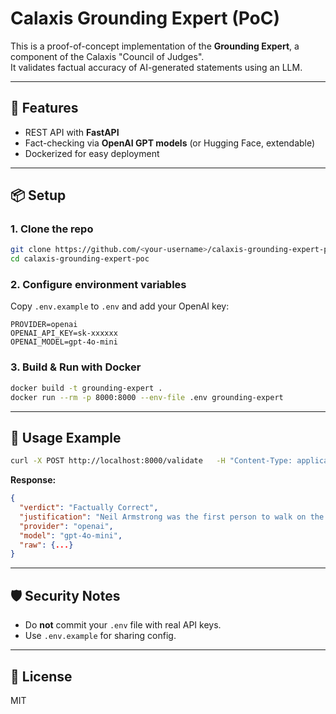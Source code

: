 # Calaxis Grounding Expert (PoC)

This is a proof-of-concept implementation of the **Grounding Expert**, a component of the Calaxis "Council of Judges".  
It validates factual accuracy of AI-generated statements using an LLM.

---

## 🚀 Features
- REST API with **FastAPI**
- Fact-checking via **OpenAI GPT models** (or Hugging Face, extendable)
- Dockerized for easy deployment

---

## 📦 Setup

### 1. Clone the repo
```bash
git clone https://github.com/<your-username>/calaxis-grounding-expert-poc.git
cd calaxis-grounding-expert-poc
```

### 2. Configure environment variables
Copy `.env.example` to `.env` and add your OpenAI key:
```env
PROVIDER=openai
OPENAI_API_KEY=sk-xxxxxx
OPENAI_MODEL=gpt-4o-mini
```

### 3. Build & Run with Docker
```bash
docker build -t grounding-expert .
docker run --rm -p 8000:8000 --env-file .env grounding-expert
```

---

## 🔎 Usage Example

```bash
curl -X POST http://localhost:8000/validate   -H "Content-Type: application/json"   -d '{"statement":"The first person to walk on the moon was Neil Armstrong."}'
```

**Response:**
```json
{
  "verdict": "Factually Correct",
  "justification": "Neil Armstrong was the first person to walk on the moon during Apollo 11 in 1969.",
  "provider": "openai",
  "model": "gpt-4o-mini",
  "raw": {...}
}
```

---

## 🛡️ Security Notes
- Do **not** commit your `.env` file with real API keys.
- Use `.env.example` for sharing config.

---

## 📜 License
MIT
